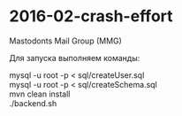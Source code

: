 # 2016-02-crash-effort
Mastodonts Mail Group (MMG)

Для запуска выполняем команды:

mysql -u root -p < sql/createUser.sql <br />
mysql -u root -p < sql/createSchema.sql <br />
mvn clean install<br />
./backend.sh
